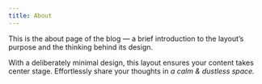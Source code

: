```yaml
---
title: About
---
```


This is the <span class="text-foreground">about page</span> of the blog — a brief introduction to the layout’s purpose and the thinking behind its design.

With a deliberately minimal design, this layout ensures your content takes center stage. Effortlessly share your thoughts in _a calm & dustless space._
